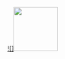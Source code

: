 
[![]<img src = "https://user-images.githubusercontent.com/44209638/174833345-65294239-1a46-4270-a49b-742c68d03957.png" width="100" height="100">](https://www.linkedin.com/in/rabeya-akter-4a3111174/)


